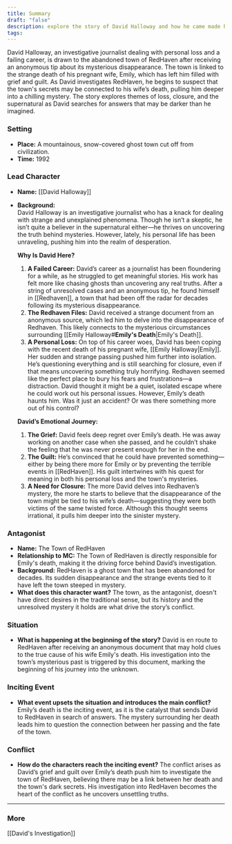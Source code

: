 ```yaml
---
title: Summary
draft: "false"
description: explore the story of David Halloway and how he came made his way to RedHaven
tags:
---
```



David Halloway, an investigative journalist dealing with personal loss and a failing career, is drawn to the abandoned town of RedHaven after receiving an anonymous tip about its mysterious disappearance. The town is linked to the strange death of his pregnant wife, Emily, which has left him filled with grief and guilt. As David investigates RedHaven, he begins to suspect that the town's secrets may be connected to his wife’s death, pulling him deeper into a chilling mystery. The story explores themes of loss, closure, and the supernatural as David searches for answers that may be darker than he imagined.

### **Setting**

- **Place:** A mountainous, snow-covered ghost town cut off from civilization.
- **Time:** 1992

### **Lead Character**

- **Name:** [[David Halloway]]
    
- **Background:**  
    David Halloway is an investigative journalist who has a knack for dealing with strange and unexplained phenomena. Though he isn’t a skeptic, he isn’t quite a believer in the supernatural either—he thrives on uncovering the truth behind mysteries. However, lately, his personal life has been unraveling, pushing him into the realm of desperation.
    
    **Why Is David Here?**
    
    1. **A Failed Career:** David’s career as a journalist has been floundering for a while, as he struggled to get meaningful stories. His work has felt more like chasing ghosts than uncovering any real truths. After a string of unresolved cases and an anonymous tip, he found himself in [[Redhaven]], a town that had been off the radar for decades following its mysterious disappearance.
    2. **The Redhaven Files:** David received a strange document from an anonymous source, which led him to delve into the disappearance of Redhaven. This likely connects to the mysterious circumstances surrounding [[Emily Halloway#**Emily's Death**|Emily's Death]].
    3. **A Personal Loss:** On top of his career woes, David has been coping with the recent death of his pregnant wife, [[Emily Halloway|Emily]]. Her sudden and strange passing pushed him further into isolation. He’s questioning everything and is still searching for closure, even if that means uncovering something truly horrifying. Redhaven seemed like the perfect place to bury his fears and frustrations—a distraction. David thought it might be a quiet, isolated escape where he could work out his personal issues. However, Emily’s death haunts him. Was it just an accident? Or was there something more out of his control?
    
    **David’s Emotional Journey:**
    
    1. **The Grief:** David feels deep regret over Emily’s death. He was away working on another case when she passed, and he couldn’t shake the feeling that he was never present enough for her in the end.
    2. **The Guilt:** He’s convinced that he could have prevented something—either by being there more for Emily or by preventing the terrible events in [[RedHaven]]. His guilt intertwines with his quest for meaning in both his personal loss and the town's mysteries.
    3. **A Need for Closure:** The more David delves into Redhaven’s mystery, the more he starts to believe that the disappearance of the town might be tied to his wife’s death—suggesting they were both victims of the same twisted force. Although this thought seems irrational, it pulls him deeper into the sinister mystery.

### **Antagonist**

- **Name:** The Town of RedHaven
- **Relationship to MC:** The Town of RedHaven is directly responsible for Emily's death, making it the driving force behind David’s investigation.
- **Background:** RedHaven is a ghost town that has been abandoned for decades. Its sudden disappearance and the strange events tied to it have left the town steeped in mystery.
- **What does this character want?** The town, as the antagonist, doesn't have direct desires in the traditional sense, but its history and the unresolved mystery it holds are what drive the story’s conflict.

### **Situation**

- **What is happening at the beginning of the story?** David is en route to RedHaven after receiving an anonymous document that may hold clues to the true cause of his wife Emily's death. His investigation into the town’s mysterious past is triggered by this document, marking the beginning of his journey into the unknown.

### **Inciting Event**

- **What event upsets the situation and introduces the main conflict?** Emily’s death is the inciting event, as it is the catalyst that sends David to RedHaven in search of answers. The mystery surrounding her death leads him to question the connection between her passing and the fate of the town.

### **Conflict**

- **How do the characters reach the inciting event?** The conflict arises as David’s grief and guilt over Emily’s death push him to investigate the town of RedHaven, believing there may be a link between her death and the town's dark secrets. His investigation into RedHaven becomes the heart of the conflict as he uncovers unsettling truths.

---


### More
[[David's Investigation]]


